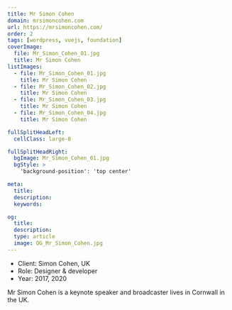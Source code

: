 ```yaml
---
title: Mr Simon Cohen
domain: mrsimoncohen.com
url: https://mrsimoncohen.com/
order: 2
tags: [wordpress, vuejs, foundation]
coverImage:
  file: Mr_Simon_Cohen_01.jpg
  title: Mr Simon Cohen
listImages:
  - file: Mr_Simon_Cohen_01.jpg
    title: Mr Simon Cohen
  - file: Mr_Simon_Cohen_02.jpg
    title: Mr Simon Cohen
  - file: Mr_Simon_Cohen_03.jpg
    title: Mr Simon Cohen
  - file: Mr_Simon_Cohen_04.jpg
    title: Mr Simon Cohen

fullSplitHeadLeft:
  cellClass: large-8

fullSplitHeadRight:
  bgImage: Mr_Simon_Cohen_01.jpg
  bgStyle: >
    'background-position': 'top center'

meta:
  title:
  description:
  keywords:

og:
  title:
  description:
  type: article
  image: OG_Mr_Simon_Cohen.jpg
---
```


* Client: Simon Cohen, UK
* Role: Designer & developer
* Year: 2017, 2020

Mr Simon Cohen is a keynote speaker and broadcaster lives in Cornwall in the UK.
